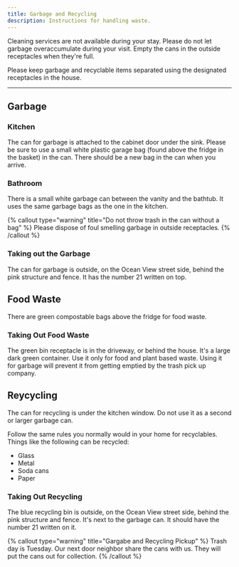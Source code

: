 ```yaml
---
title: Garbage and Recycling
description: Instructions for handling waste.
---
```


Cleaning services are not available during your stay. Please do not let garbage overaccumulate during your visit. Empty the cans in the outside receptacles when they're full.

Please keep garbage and recyclable items separated using the designated receptacles in the house.

---

## Garbage

### Kitchen

The can for garbage is attached to the cabinet door under the sink. Please be sure to use a small white plastic garage bag (found above the fridge in the basket) in the can. There should be a new bag in the can when you arrive.

### Bathroom

There is a small white garbage can between the vanity and the bathtub. It uses the same garbage bags as the one in the kitchen.

{% callout type="warning" title="Do not throw trash in the can without a bag" %}
Please dispose of foul smelling garbage in outside receptacles.
{% /callout %}

### Taking out the Garbage

The can for garbage is outside, on the Ocean View street side, behind the pink structure and fence. It has the number 21 written on top.

## Food Waste

There are green compostable bags above the fridge for food waste.

### Taking Out Food Waste

The green bin receptacle is in the driveway, or behind the house. It's a large dark green container. Use it only for food and plant based waste. Using it for garbage will prevent it from getting emptied by the trash pick up company.

## Reycycling

The can for recycling is under the kitchen window. Do not use it as a second or larger garbage can.

Follow the same rules you normally would in your home for recyclables. Things like the following can be recycled:

- Glass
- Metal
- Soda cans
- Paper

### Taking Out Recycling

The blue recycling bin is outside, on the Ocean View street side, behind the pink structure and fence. It's next to the garbage can. It should have the number 21 written on it.

{% callout type="warning" title="Gargabe and Recycling Pickup" %}
Trash day is Tuesday. Our next door neighbor share the cans with us. They will put the cans out for collection.
{% /callout %}
